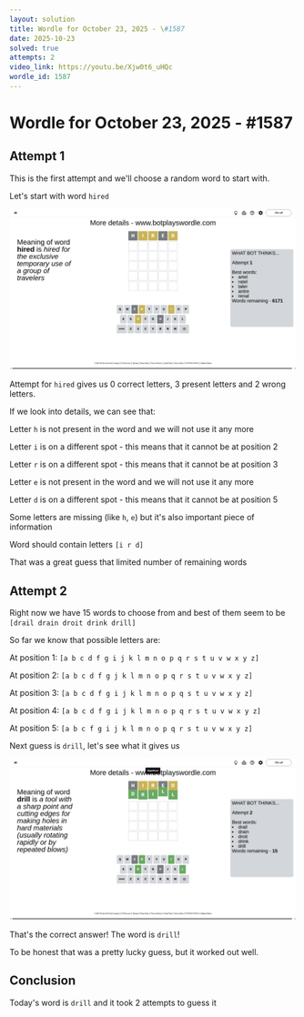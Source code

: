 ```yaml
---
layout: solution
title: Wordle for October 23, 2025 - \#1587
date: 2025-10-23
solved: true
attempts: 2
video_link: https://youtu.be/Xjw0t6_uHQc
wordle_id: 1587
---
```


# Wordle for October 23, 2025 - \#1587

## Attempt 1

This is the first attempt and we'll choose a random word to start with.

Let's start with word `hired`

![Attempt 1](2025-10-23/attempt-1.png)

Attempt for `hired` gives us 0 correct letters, 3 present letters and 2 wrong letters.

If we look into details, we can see that:

Letter `h` is not present in the word and we will not use it any more

Letter `i` is on a different spot - this means that it cannot be at position 2

Letter `r` is on a different spot - this means that it cannot be at position 3

Letter `e` is not present in the word and we will not use it any more

Letter `d` is on a different spot - this means that it cannot be at position 5

Some letters are missing (like `h`, `e`) but it's also important piece of information

Word should contain letters `[i r d]`

That was a great guess that limited number of remaining words



## Attempt 2

Right now we have 15 words to choose from and best of them seem to be `[drail drain droit drink drill]`

So far we know that possible letters are:

At position 1: `[a b c d f g i j k l m n o p q r s t u v w x y z]`

At position 2: `[a b c d f g j k l m n o p q r s t u v w x y z]`

At position 3: `[a b c d f g i j k l m n o p q s t u v w x y z]`

At position 4: `[a b c d f g i j k l m n o p q r s t u v w x y z]`

At position 5: `[a b c f g i j k l m n o p q r s t u v w x y z]`

Next guess is `drill`, let's see what it gives us

![Attempt 2](2025-10-23/attempt-2.png)

That's the correct answer! The word is `drill`!

To be honest that was a pretty lucky guess, but it worked out well.

## Conclusion

Today's word is `drill` and it took 2 attempts to guess it

